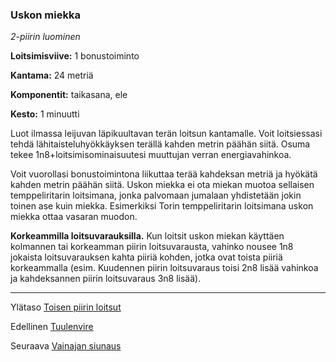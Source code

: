 ### Uskon miekka

*2-piirin luominen*

**Loitsimisviive:** 1 bonustoiminto

**Kantama:** 24 metriä

**Komponentit:** taikasana, ele

**Kesto:** 1 minuutti

Luot ilmassa leijuvan läpikuultavan terän loitsun kantamalle. Voit loitsiessasi tehdä lähitaisteluhyökkäyksen terällä kahden metrin päähän siitä. Osuma tekee 1n8+loitsimisominaisuutesi muuttujan verran energiavahinkoa.

Voit vuorollasi bonustoimintona liikuttaa terää kahdeksan metriä ja hyökätä kahden metrin päähän siitä. Uskon miekka ei ota miekan muotoa sellaisen temppeliritarin loitsimana, jonka palvomaan jumalaan yhdistetään jokin toinen ase kuin miekka. Esimerkiksi Torin temppeliritarin loitsimana uskon miekka ottaa vasaran muodon.

**Korkeammilla loitsuvarauksilla.** Kun loitsit uskon miekan käyttäen kolmannen tai korkeamman piirin loitsuvarausta, vahinko nousee 1n8 jokaista loitsuvarauksen kahta piiriä kohden, jotka ovat toista piiriä korkeammalla (esim. Kuudennen piirin loitsuvaraus toisi 2n8 lisää vahinkoa ja kahdeksannen piirin loitsuvaraus 3n8 lisää).

----

Ylätaso [Toisen piirin loitsut](2_piirin_loitsut.md)

Edellinen [Tuulenvire](Tuulenvire.md)

Seuraava [Vainajan siunaus](Vainajan_siunaus.md)
